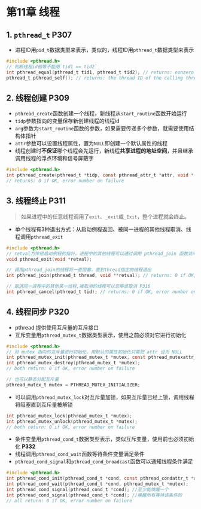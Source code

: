 # 第11章 线程

## 1. `pthread_t` P307

* 进程ID用`pid_t`数据类型来表示，类似的，线程ID用`pthread_t`数据类型来表示

```c
#include <pthread.h>
// 判断线程id相等不能用`tid1 == tid2`
int pthread_equal(pthread_t tid1, pthread_t tid2); // returns: nonzero if equal, 0 otherwise
pthread_t pthread_self(); // returns: the thread ID of the calling thread

```



## 2. 线程创建 P309

* `pthread_create`函数创建一个线程，新线程从`start_routine`函数开始运行
* `tidp`参数指向的变量保存新创建线程的线程id
* `arg`参数为`start_routine`函数的参数，如果需要传递多个参数，就需要使用结构体指针
* `attr`参数可以设置线程属性，置为`NULL`即创建一个默认属性的线程
* 线程创建时**不保证**哪个线程会先运行，新线程**共享进程的地址空间**，并且继承调用线程的浮点环境和信号屏蔽字

```c
#include <pthread.h>
int pthread_create(pthread_t *tidp, const pthread_attr_t *attr, void *(*start_routine)(void *), void *arg);
// returns: 0 if OK, error number on failure
```



## 3. 线程终止 P311

> 如果进程中的任意线程调用了`exit`、`_exit`或`_Exit`，整个进程就会终止。

* 单个线程有3种退出方式：从启动例程返回、被同一进程的其他线程取消、线程调用`pthread_exit`

```c
#include <pthread.h>
// retval为传给启动例程的指针，进程中的其他线程可以通过调用 pthread_join 函数访问这个指针
void pthread_exit(void *retval);

// 调用pthread_join的线程将一直阻塞，直到thread指定的线程退出
int pthread_join(pthread_t thread, void **retval); // returns: 0 if OK, error number on failure

// 取消同一进程中的其他某一线程,被取消的线程可以忽略该取消 P316
int pthread_cancel(pthread_t tid); // returns: 0 if OK, error number on failure
```



## 4. 线程同步 P320

* pthread 提供使用互斥量的互斥接口
* 互斥变量用`pthread_mutex_t`数据类型表示，使用之前必须对它进行初始化

```c
#include <pthread.h>
// 对 mutex 指向的互斥量进行初始化，用默认的属性初始化只需把 attr 设为 NULL
int pthread_mutex_init(pthread_mutex_t *mutex, const pthread_mutexattr_t *attr);
int pthread_mutex_destroy(pthread_mutex_t *mutex); 
// both return: 0 if OK, error number on failure

// 也可以静态分配互斥量
pthread_mutex_t mutex = PTHREAD_MUTEX_INITIALIZER;
```

* 可以调用`pthread_mutex_lock`对互斥量加锁，如果互斥量已经上锁，调用线程将阻塞直到互斥量被解锁

```c
int pthread_mutex_lock(pthread_mutex_t *mutex);
int pthread_mutex_unlock(pthread_mutex_t *mutex);
// both return: 0 if OK, error number on failure
```

* 条件变量用`pthread_cond_t`数据类型表示，类似互斥变量，使用前也必须初始化 **P332**
* 线程调用`pthread_cond_wait`函数等待条件变量满足条件
* `pthread_cond_signal`和`pthread_cond_broadcast`函数可以通知线程条件满足

```c
#include <pthread.h>
int pthread_cond_init(pthread_cond_t *cond, const pthread_condattr_t *attr);
int pthread_cond_wait(pthread_cond_t *cond, pthread_mutex_t *mutex);
int pthread_cond_signal(pthread_cond_t *cond); //至少能唤醒一个
int pthread_cond_signal(pthread_cond_t *cond); //唤醒所有等待该条件的
// all return: 0 if OK, error number on failure
```


